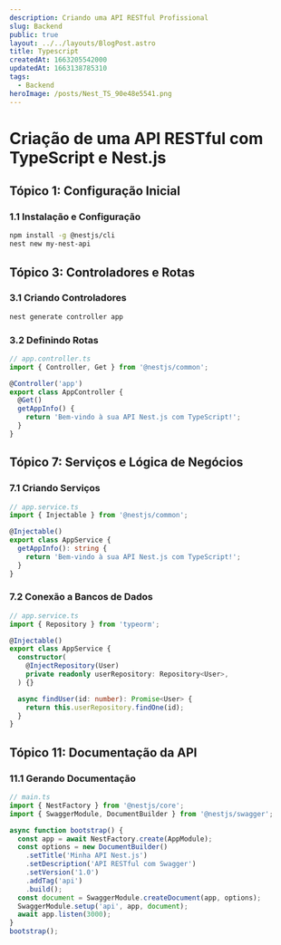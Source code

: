 ```yaml
---
description: Criando uma API RESTful Profissional
slug: Backend
public: true
layout: ../../layouts/BlogPost.astro
title: Typescript
createdAt: 1663205542000
updatedAt: 1663138785310
tags:
  - Backend
heroImage: /posts/Nest_TS_90e48e5541.png
---
```



# Criação de uma API RESTful com TypeScript e Nest.js

## Tópico 1: Configuração Inicial
### 1.1 Instalação e Configuração

```bash
npm install -g @nestjs/cli
nest new my-nest-api
```


## Tópico 3: Controladores e Rotas
### 3.1 Criando Controladores

```bash
nest generate controller app
```


### 3.2 Definindo Rotas

```typescript
// app.controller.ts
import { Controller, Get } from '@nestjs/common';

@Controller('app')
export class AppController {
  @Get()
  getAppInfo() {
    return 'Bem-vindo à sua API Nest.js com TypeScript!';
  }
}
```


## Tópico 7: Serviços e Lógica de Negócios
### 7.1 Criando Serviços

```typescript
// app.service.ts
import { Injectable } from '@nestjs/common';

@Injectable()
export class AppService {
  getAppInfo(): string {
    return 'Bem-vindo à sua API Nest.js com TypeScript!';
  }
}
```


### 7.2 Conexão a Bancos de Dados

```typescript
// app.service.ts
import { Repository } from 'typeorm';

@Injectable()
export class AppService {
  constructor(
    @InjectRepository(User)
    private readonly userRepository: Repository<User>,
  ) {}

  async findUser(id: number): Promise<User> {
    return this.userRepository.findOne(id);
  }
}
```


## Tópico 11: Documentação da API
### 11.1 Gerando Documentação

```typescript
// main.ts
import { NestFactory } from '@nestjs/core';
import { SwaggerModule, DocumentBuilder } from '@nestjs/swagger';

async function bootstrap() {
  const app = await NestFactory.create(AppModule);
  const options = new DocumentBuilder()
    .setTitle('Minha API Nest.js')
    .setDescription('API RESTful com Swagger')
    .setVersion('1.0')
    .addTag('api')
    .build();
  const document = SwaggerModule.createDocument(app, options);
  SwaggerModule.setup('api', app, document);
  await app.listen(3000);
}
bootstrap();
```
